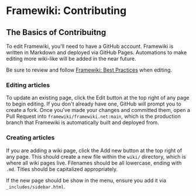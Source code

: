 # Framewiki: Contributing

## The Basics of Contribuitng
To edit Framewiki, you'll need to have a GitHub account. Framewiki is written in Markdown and deployed via GitHub Pages. Automations to make editing more wiki-like will be added in the near future.

Be sure to review and follow [Framewiki: Best Practices](/framewiki:best-practices) when editing.

### Editing articles
To update an existing page, click the Edit button at the top right of any page to begin editing. If you don't already have one, GitHub will prompt you to create a fork. Once you've made your changes and committed them, open a Pull Request into `framewiki/framewiki.net:main`, which is the production branch that Framewiki is automatically built and deployed from.

### Creating articles
If you are adding a wiki page, click the Add new button at the top right of any page. This should create a new file within the `wiki/` directory, which is where all wiki pages live. Filenames should be all lowercase, ending with `.md`. Titles should be capitalized appropriately.

If the new page should be show in the menu, ensure you add it via `_includes/sidebar.html`.